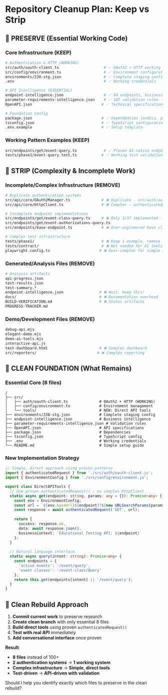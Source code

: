 # Repository Cleanup Plan: Keep vs Strip

## 🎯 **PRESERVE (Essential Working Code)**

### **Core Infrastructure (KEEP)**
```bash
# Authentication & HTTP (WORKING)
src/auth/oauth-client.ts                    # ✅ OAuth2 + HTTP working perfectly
src/config/environment.ts                   # ✅ Environment configuration
environments/238-stg.json                   # ✅ Complete staging config
.env                                        # ✅ Working credentials

# API Intelligence (ESSENTIAL)
endpoint-intelligence.json                  # ✅ 84 endpoints, business context
parameter-requirements-intelligence.json    # ✅ 107 validation rules
OpenAPI.json                               # ✅ Technical specifications

# Foundation Config
package.json                               # ✅ Dependencies (undici, playwright)
tsconfig.json                              # ✅ TypeScript configuration
.env.example                               # ✅ Setup template
```

### **Working Pattern Examples (KEEP)**
```bash
src/endpoints/get/event-query.ts            # ✅ Proven AI-native endpoint pattern
tests/phase1/event-query.test.ts           # ✅ Working test validation
```

## 🚫 **STRIP (Complexity & Incomplete Work)**

### **Incomplete/Complex Infrastructure (REMOVE)**
```bash
# Duplicate authentication systems
src/api/core/OAuth2Manager.ts              # ❌ Duplicate - src/auth/oauth-client.ts works
src/api/core/HttpClient.ts                 # ❌ Complex - authenticatedRequest() is simpler

# Incomplete endpoint implementations
src/endpoints/get/event-class-query.ts     # ❌ Only 3/37 implemented - start fresh
src/endpoints/get/event-authorizations-query.ts
src/endpoints/base-endpoint.ts             # ❌ Over-engineered base class

# Complex test infrastructure 
tests/phase1/                              # ❌ Keep 1 example, remove rest
tests/contract/                            # ❌ Not needed for AI tools
playwright.config.ts                      # ❌ Over-complex for simple HTTP
```

### **Generated/Analysis Files (REMOVE)**
```bash
# Analysis artifacts
api-progress.json
test-results.json
test-summary.*
endpoint-intelligence.json                # ❌ Wait, keep this!
docs/                                     # ❌ Documentation overhead
BUILD-VERIFICATION.md                     # ❌ Status artifacts
PROGRESS-TRACKER.md
```

### **Demo/Development Files (REMOVE)**
```bash
debug-api.mjs
elegant-demo.mjs
demo-ai-tools.mjs
interactive-api.js
test-dashboard.html                       # ❌ Complex dashboard
src/reporters/                           # ❌ Complex reporting
```

## 🎯 **CLEAN FOUNDATION (What Remains)**

### **Essential Core (8 files)**
```
/
├── src/
│   ├── auth/oauth-client.ts              # OAuth2 + HTTP (WORKING)
│   ├── config/environment.ts             # Environment management
│   └── tools/                            # NEW: Direct API tools
├── environments/238-stg.json             # Complete staging config
├── endpoint-intelligence.json            # Business intelligence 
├── parameter-requirements-intelligence.json # Validation rules
├── OpenAPI.json                          # API specifications
├── package.json                          # Dependencies
├── tsconfig.json                         # TypeScript config
├── .env                                  # Working credentials
└── README.md                             # Simple setup guide
```

### **New Implementation Strategy**
```typescript
// Simple, direct approach using proven patterns
import { authenticatedRequest } from './src/auth/oauth-client.js';
import { EnvironmentConfig } from './src/config/environment.js';

export class DirectAPITools {
  // Use proven authenticatedRequest() - no complex HttpClient
  static async get(endpoint: string, params: any = {}): Promise<any> {
    const env = EnvironmentConfig;
    const url = `${env.baseUrl}${endpoint}?${new URLSearchParams(params)}`;
    const response = await authenticatedRequest('GET', url);
    
    return {
      success: response.ok,
      data: await response.json(),
      businessContext: `Educational Testing API: ${endpoint}`
    };
  }
  
  // Natural language interface
  static async query(intent: string): Promise<any> {
    const endpoints = {
      'active events': '/event/query',
      'event classes': '/event-class/Query'
    };
    return this.get(endpoints[intent] || '/event/query');
  }
}
```

## 🚀 **Clean Rebuild Approach**

1. **Commit current work** to preserve research
2. **Create clean branch** with only essential 8 files
3. **Build direct tools** using proven `authenticatedRequest()`
4. **Test with real API** immediately
5. **Add conversational interface** once proven

**Result**: 
- **8 files** instead of 100+
- **2 authentication systems** → **1 working system**
- **Complex infrastructure** → **Simple, direct tools**
- **Test-driven** → **API-driven with validation**

Should I help you identify exactly which files to preserve in the clean rebuild?
